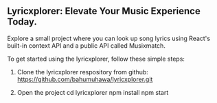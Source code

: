 ## Lyricxplorer: Elevate Your Music Experience Today.

Explore a small project where you can look up song lyrics using React's built-in context API and a public API called Musixmatch.

To get started using the lyricxplorer, follow these simple steps:

1. Clone the lyricxplorer respository from github: https://github.com/bahumuhawa/lyricxplorer.git

2. Open the project
cd lyricxplorer
npm install
npm start

